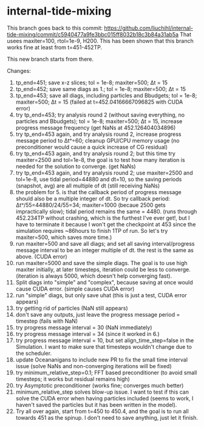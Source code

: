# internal-tide-mixing

This branch goes back to this commit: https://github.com/liuchihl/internal-tide-mixing/commit/c5940477a9fe3bbc015ff8032b18c3b84a31ab5a
That usees maxiter=100, rtol=1e-9, H200. This has been shown that this branch works fine at least from t=451-452TP.

This new branch starts from there.

Changes:
1. tp_end=451; save x-z slices; tol = 1e-8; maxiter=500; Δt = 15
2. tp_end=452; save same diags as 1.; tol = 1e-8; maxiter=500; Δt = 15
3. tp_end=453; save all diags, including particles and Bbudgets; tol = 1e-8; maxiter=500; Δt = 15 (failed at t=452.04166667096825 with CUDA error)
4. try tp_end=453; try analysis round 2 (without saving everything, no particles and Bbudgets); tol = 1e-8; maxiter=500; Δt = 15, increase progress message frequency (get NaNs at 452.126404034896)
5. try tp_end=453 again, and try analysis round 2, increase progress message period to Δtᵒ÷60; cleanup GPU/CPU memory usage (no preconditioner would cause a quick increase of CG residual)
5. try tp_end=453 again, and try analysis round 2; but this time try maxiter=2500 and tol=1e-8, the goal is to test how many iteration is needed for the solution to converge. (get NaNs)
5. try tp_end=453 again, and try analysis round 2; use maxiter=2500 and tol=1e-8, use tidal period=44880 and dt=10, so the saving periods (snapshot, avg) are all multiple of dt (still receiving NaNs)
6. the problem for 5. is that the callback period of progress message should also be a multiple integer of dt. So try callback period: Δtᵒ/55=44880/24/55=34; maxiter=1000 (becaue 2500 gets impractically slow); tidal period remains the same = 4480. (runs through 452.234TP without crashing, which is the furthest I've ever get!, but I have to terminate it because I won't get the checkpoint at 453 since the simulation requires ~86hours to finish 1TP of run. So let's try maxiter=500, which saves more time.)
7. run maxiter=500 and save all diags; and set all saving interval/progress message interval to be an integer multiple of dt. the rest is the same as above. (CUDA error)
8. run maxiter=5000 and save the simple diags. The goal is to use high maxiter initially, at later timesteps, iteration could be less to converge. (iteration is always 5000, which doesn't help converging fast).
9. Split diags into "simple" and "complex", because saving at once would cause CUDA error. (simple causes CUDA error)
10. run "simple" diags, but only save uhat (this is just a test, CUDA error appears)
11. try getting rid of particles (NaN still appears)
12. don't save any outputs, just leave the progress message period = timestep (fails with NaN)
13. try progress message interval = 30 (NaN immediately)
14. try progress message interval = 34 (since it worked in 6.)
15. try progress message interval = 10, but set align_time_step=false in the Simulation. I want to make sure that timesteps wouldn't change due to the scheduler.
16. update Oceananigans to include new PR to fix the small time interval issue (solve NaNs and non-converging iterations will be fixed)
17. try minimum_relative_step=0.1; FFT based preconditioner (to avoid small timesteps; it works but residual remains high)
18. try Asymptotic preconditioner (works fine; converges much better)
19. minimum_relative_step solves blow-up issue. I want to test if this can solve the CUDA error when having particles included (seems to work, I haven't saved the particles but it has been written in the model).
20. Try all over again, start from t=450 to 450.4, and the goal is to run all towards 451 as the spinup. I don't need to save anything, just let it finish.  


